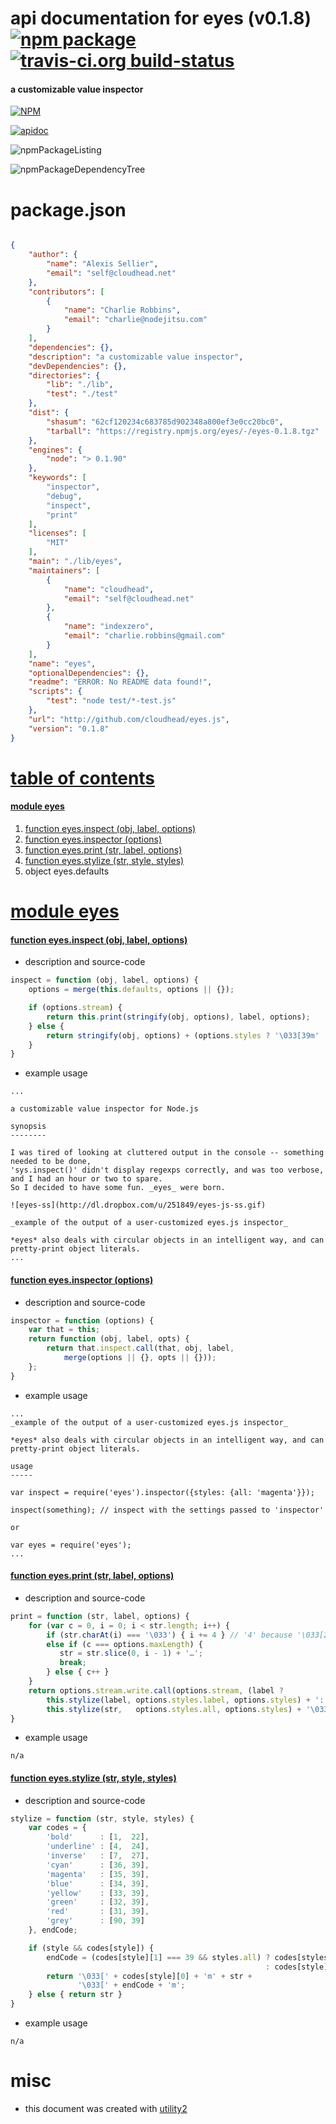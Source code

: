 # api documentation for  eyes (v0.1.8)  [![npm package](https://img.shields.io/npm/v/npmdoc-eyes.svg?style=flat-square)](https://www.npmjs.org/package/npmdoc-eyes) [![travis-ci.org build-status](https://api.travis-ci.org/npmdoc/node-npmdoc-eyes.svg)](https://travis-ci.org/npmdoc/node-npmdoc-eyes)
#### a customizable value inspector

[![NPM](https://nodei.co/npm/eyes.png?downloads=true)](https://www.npmjs.com/package/eyes)

[![apidoc](https://npmdoc.github.io/node-npmdoc-eyes/build/screenCapture.buildNpmdoc.browser._2Fhome_2Ftravis_2Fbuild_2Fnpmdoc_2Fnode-npmdoc-eyes_2Ftmp_2Fbuild_2Fapidoc.html.png)](https://npmdoc.github.io/node-npmdoc-eyes/build/apidoc.html)

![npmPackageListing](https://npmdoc.github.io/node-npmdoc-eyes/build/screenCapture.npmPackageListing.svg)

![npmPackageDependencyTree](https://npmdoc.github.io/node-npmdoc-eyes/build/screenCapture.npmPackageDependencyTree.svg)



# package.json

```json

{
    "author": {
        "name": "Alexis Sellier",
        "email": "self@cloudhead.net"
    },
    "contributors": [
        {
            "name": "Charlie Robbins",
            "email": "charlie@nodejitsu.com"
        }
    ],
    "dependencies": {},
    "description": "a customizable value inspector",
    "devDependencies": {},
    "directories": {
        "lib": "./lib",
        "test": "./test"
    },
    "dist": {
        "shasum": "62cf120234c683785d902348a800ef3e0cc20bc0",
        "tarball": "https://registry.npmjs.org/eyes/-/eyes-0.1.8.tgz"
    },
    "engines": {
        "node": "> 0.1.90"
    },
    "keywords": [
        "inspector",
        "debug",
        "inspect",
        "print"
    ],
    "licenses": [
        "MIT"
    ],
    "main": "./lib/eyes",
    "maintainers": [
        {
            "name": "cloudhead",
            "email": "self@cloudhead.net"
        },
        {
            "name": "indexzero",
            "email": "charlie.robbins@gmail.com"
        }
    ],
    "name": "eyes",
    "optionalDependencies": {},
    "readme": "ERROR: No README data found!",
    "scripts": {
        "test": "node test/*-test.js"
    },
    "url": "http://github.com/cloudhead/eyes.js",
    "version": "0.1.8"
}
```



# <a name="apidoc.tableOfContents"></a>[table of contents](#apidoc.tableOfContents)

#### [module eyes](#apidoc.module.eyes)
1.  [function <span class="apidocSignatureSpan">eyes.</span>inspect (obj, label, options)](#apidoc.element.eyes.inspect)
1.  [function <span class="apidocSignatureSpan">eyes.</span>inspector (options)](#apidoc.element.eyes.inspector)
1.  [function <span class="apidocSignatureSpan">eyes.</span>print (str, label, options)](#apidoc.element.eyes.print)
1.  [function <span class="apidocSignatureSpan">eyes.</span>stylize (str, style, styles)](#apidoc.element.eyes.stylize)
1.  object <span class="apidocSignatureSpan">eyes.</span>defaults



# <a name="apidoc.module.eyes"></a>[module eyes](#apidoc.module.eyes)

#### <a name="apidoc.element.eyes.inspect"></a>[function <span class="apidocSignatureSpan">eyes.</span>inspect (obj, label, options)](#apidoc.element.eyes.inspect)
- description and source-code
```javascript
inspect = function (obj, label, options) {
    options = merge(this.defaults, options || {});

    if (options.stream) {
        return this.print(stringify(obj, options), label, options);
    } else {
        return stringify(obj, options) + (options.styles ? '\033[39m' : '');
    }
}
```
- example usage
```shell
...

a customizable value inspector for Node.js

synopsis
--------

I was tired of looking at cluttered output in the console -- something needed to be done,
'sys.inspect()' didn't display regexps correctly, and was too verbose, and I had an hour or two to spare.
So I decided to have some fun. _eyes_ were born.

![eyes-ss](http://dl.dropbox.com/u/251849/eyes-js-ss.gif)

_example of the output of a user-customized eyes.js inspector_

*eyes* also deals with circular objects in an intelligent way, and can pretty-print object literals.
...
```

#### <a name="apidoc.element.eyes.inspector"></a>[function <span class="apidocSignatureSpan">eyes.</span>inspector (options)](#apidoc.element.eyes.inspector)
- description and source-code
```javascript
inspector = function (options) {
    var that = this;
    return function (obj, label, opts) {
        return that.inspect.call(that, obj, label,
            merge(options || {}, opts || {}));
    };
}
```
- example usage
```shell
...
_example of the output of a user-customized eyes.js inspector_

*eyes* also deals with circular objects in an intelligent way, and can pretty-print object literals.

usage
-----

var inspect = require('eyes').inspector({styles: {all: 'magenta'}});

inspect(something); // inspect with the settings passed to 'inspector'

or

var eyes = require('eyes');
...
```

#### <a name="apidoc.element.eyes.print"></a>[function <span class="apidocSignatureSpan">eyes.</span>print (str, label, options)](#apidoc.element.eyes.print)
- description and source-code
```javascript
print = function (str, label, options) {
    for (var c = 0, i = 0; i < str.length; i++) {
        if (str.charAt(i) === '\033') { i += 4 } // '4' because '\033[25m'.length + 1 == 5
        else if (c === options.maxLength) {
           str = str.slice(0, i - 1) + '…';
           break;
        } else { c++ }
    }
    return options.stream.write.call(options.stream, (label ?
        this.stylize(label, options.styles.label, options.styles) + ': ' : '') +
        this.stylize(str,   options.styles.all, options.styles) + '\033[0m' + "\n");
}
```
- example usage
```shell
n/a
```

#### <a name="apidoc.element.eyes.stylize"></a>[function <span class="apidocSignatureSpan">eyes.</span>stylize (str, style, styles)](#apidoc.element.eyes.stylize)
- description and source-code
```javascript
stylize = function (str, style, styles) {
    var codes = {
        'bold'      : [1,  22],
        'underline' : [4,  24],
        'inverse'   : [7,  27],
        'cyan'      : [36, 39],
        'magenta'   : [35, 39],
        'blue'      : [34, 39],
        'yellow'    : [33, 39],
        'green'     : [32, 39],
        'red'       : [31, 39],
        'grey'      : [90, 39]
    }, endCode;

    if (style && codes[style]) {
        endCode = (codes[style][1] === 39 && styles.all) ? codes[styles.all][0]
                                                         : codes[style][1];
        return '\033[' + codes[style][0] + 'm' + str +
               '\033[' + endCode + 'm';
    } else { return str }
}
```
- example usage
```shell
n/a
```



# misc
- this document was created with [utility2](https://github.com/kaizhu256/node-utility2)
